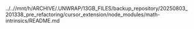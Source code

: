 ../..//mnt/h/ARCHIVE/.UNWRAP/13GB_FILES/backup_repository/20250803_201338_pre_refactoring/cursor_extension/node_modules/math-intrinsics/README.md